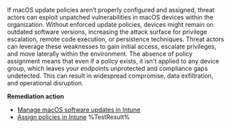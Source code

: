 If macOS update policies aren’t properly configured and assigned, threat actors can exploit unpatched vulnerabilities in macOS devices within the organization. Without enforced update policies, devices might remain on outdated software versions, increasing the attack surface for privilege escalation, remote code execution, or persistence techniques. Threat actors can leverage these weaknesses to gain initial access, escalate privileges, and move laterally within the environment. The absence of policy assignment means that even if a policy exists, it isn't applied to any device group, which leaves your endpoints unprotected and compliance gaps undetected. This can result in widespread compromise, data exfiltration, and operational disruption.

**Remediation action**

- [Manage macOS software updates in Intune](https://learn.microsoft.com/intune/intune-service/protect/software-updates-macos?wt.mc_id=zerotrustrecommendations_automation_content_cnl_csasci)
- [Assign policies in Intune](https://learn.microsoft.com/intune/intune-service/configuration/device-profile-assign?wt.mc_id=zerotrustrecommendations_automation_content_cnl_csasci)<!--- Results --->
%TestResult%

